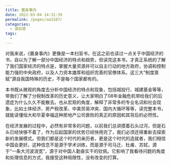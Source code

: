 ```yaml
---
title: 置身事内
date: 2022-03-04 14:31:39
permalink: /pages/aa3187/
categories:
  - 读后感
tags:
  - 
---
```

对我来说，《置身事内》更像是一本扫盲书，在这之前也读过一点关于中国经济的书，自以为了解一部分中国经济的特点和趋势，但读完这本书，才真正系统的了解了我们国家经济的特点是，掌握大量资源并可以自主行动的地方政府，协调和控制能力强的中央政府，以及人力资本雄厚和组织完善的官僚体系。这三大“制度禀赋”源自我国特殊的历史，不是每个国家都有的。

本书既从微观的角度去分析中国经济的特点和现象，包括城投行、城建基金等等，带我们了解了分税制改革的历史意义，让大家明白了08年金融危机带给我们的后遗症为什么久久不能散去。也从宏观的角度，解释了非常多的专业名词和社会现象，比如土体经济、房产税改革、中美贸易冲突、国内大循环等等，读完整本书，就能读懂恒大和华夏幸福这种房地产公司衰败的真正的原因和其背后的必然性。

在经济发展的过程中，必然有非常多的问题，以前我们总讲摸着石头过河，但是石头已经快够不着了，作为后起国家的优势已经快用完了，我们必须还得重新去探索新的发展模式。但我们都是这个时代的亲历者，更是这个时代的造就者，我们相信中国会更好。这种信念不是源于学术训练，而是源于司马迁、杜甫、苏轼，源于“一条大河波浪宽”，源于对中国人勤奋实干的钦佩。它影响了我看待问题的角度和处理信息的方式，我接受这种局限性，没有改变的打算。 
